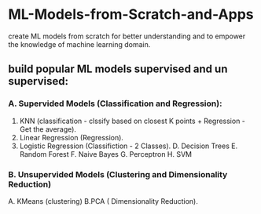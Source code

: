 # ML-Models-from-Scratch-and-Apps
create ML models from scratch for better understanding and to empower the knowledge of machine learning domain. 

## build popular ML models supervised and un supervised:

### A. Supervided Models (Classification and Regression):
1. KNN (classification - clssify based on closest K points + Regression - Get the average).
2. Linear Regression (Regression).
3. Logistic Regression (Classifiction - 2 Classes).
D. Decision Trees
E. Random Forest
F. Naive Bayes
G. Perceptron
H. SVM

### B. Unsupervided Models (Clustering and Dimensionality Reduction)
A. KMeans (clustering)
B.PCA ( Dimensionality Reduction).
